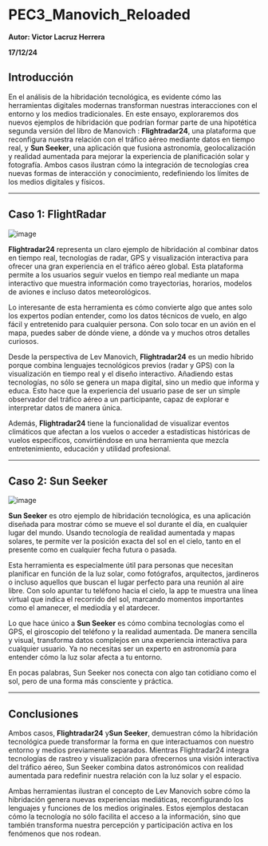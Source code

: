 # PEC3_Manovich_Reloaded
**Autor: Victor Lacruz Herrera**

**17/12/24**

## Introducción
En el análisis de la hibridación tecnológica, es evidente cómo las herramientas digitales modernas transforman nuestras interacciones con el entorno y los medios tradicionales. 
En este ensayo, exploraremos dos nuevos ejemplos de hibridación que podrían formar parte de una hipotética segunda versión del libro de Manovich : **Flightradar24**, una plataforma que reconfigura nuestra relación con el tráfico aéreo mediante datos en tiempo real, y **Sun Seeker**, una aplicación que fusiona astronomía, geolocalización y realidad aumentada para mejorar la experiencia de planificación solar y fotografía. Ambos casos ilustran cómo la integración de tecnologías crea nuevas formas de interacción y conocimiento, redefiniendo los límites de los medios digitales y físicos.

---
## Caso 1: FlightRadar

![image](https://github.com/user-attachments/assets/bc25b7b7-e1c4-4885-b276-2402bb575f48)

**Flightradar24** representa un claro ejemplo de hibridación al combinar datos en tiempo real, tecnologías de radar, GPS y visualización interactiva para ofrecer una gran experiencia en el tráfico aéreo global. Esta plataforma permite a los usuarios seguir vuelos en tiempo real mediante un mapa interactivo que muestra información como trayectorias, horarios, modelos de aviones e incluso datos meteorológicos.

Lo interesante de esta herramienta es cómo convierte algo que antes solo los expertos podían entender, como los datos técnicos de vuelo, en algo fácil y entretenido para cualquier persona. Con solo tocar en un avión en el mapa, puedes saber de dónde viene, a dónde va y muchos otros detalles curiosos.

Desde la perspectiva de Lev Manovich, **Flightradar24** es un medio híbrido porque combina lenguajes tecnológicos previos (radar y GPS) con la visualización en tiempo real y el diseño interactivo. Añadiendo estas tecnologías, no sólo se genera un mapa digital, sino un medio que informa y educa. Esto hace que la experiencia del usuario pase de ser un simple observador del tráfico aéreo a un participante, capaz de explorar e interpretar datos de manera única.

Además, **Flightradar24** tiene la funcionalidad de visualizar eventos climáticos que afectan a los vuelos o acceder a estadísticas históricas de vuelos específicos, convirtiéndose en una herramienta que mezcla entretenimiento, educación y utilidad profesional.

---
## Caso 2: Sun Seeker 

![image](https://github.com/user-attachments/assets/8d6c6afc-174e-4bf4-ac34-2f870bc03381)

**Sun Seeker** es otro ejemplo de hibridación tecnológica, es una aplicación diseñada para mostrar cómo se mueve el sol durante el día, en cualquier lugar del mundo. Usando tecnología de realidad aumentada y mapas solares, te permite ver la posición exacta del sol en el cielo, tanto en el presente como en cualquier fecha futura o pasada.

Esta herramienta es especialmente útil para personas que necesitan planificar en función de la luz solar, como fotógrafos, arquitectos, jardineros o incluso aquellos que buscan el lugar perfecto para una reunión al aire libre. Con solo apuntar tu teléfono hacia el cielo, la app te muestra una línea virtual que indica el recorrido del sol, marcando momentos importantes como el amanecer, el mediodía y el atardecer.

Lo que hace único a **Sun Seeker** es cómo combina tecnologías como el GPS, el giroscopio del teléfono y la realidad aumentada. De manera sencilla y visual, transforma datos complejos en una experiencia interactiva para cualquier usuario. Ya no necesitas ser un experto en astronomía para entender cómo la luz solar afecta a tu entorno.

En pocas palabras, Sun Seeker nos conecta con algo tan cotidiano como el sol, pero de una forma más consciente y práctica.

---
## Conclusiones

Ambos casos, **Flightradar24** y**Sun Seeker**, demuestran cómo la hibridación tecnológica puede transformar la forma en que interactuamos con nuestro entorno y medios previamente separados. Mientras Flightradar24 integra tecnologías de rastreo y visualización para ofrecernos una visión interactiva del tráfico aéreo, Sun Seeker combina datos astronómicos con realidad aumentada para redefinir nuestra relación con la luz solar y el espacio.

Ambas herramientas ilustran el concepto de Lev Manovich sobre cómo la hibridación genera nuevas experiencias mediáticas, reconfigurando los lenguajes y funciones de los medios originales. Estos ejemplos destacan cómo la tecnología no sólo facilita el acceso a la información, sino que también transforma nuestra percepción y participación activa en los fenómenos que nos rodean.

